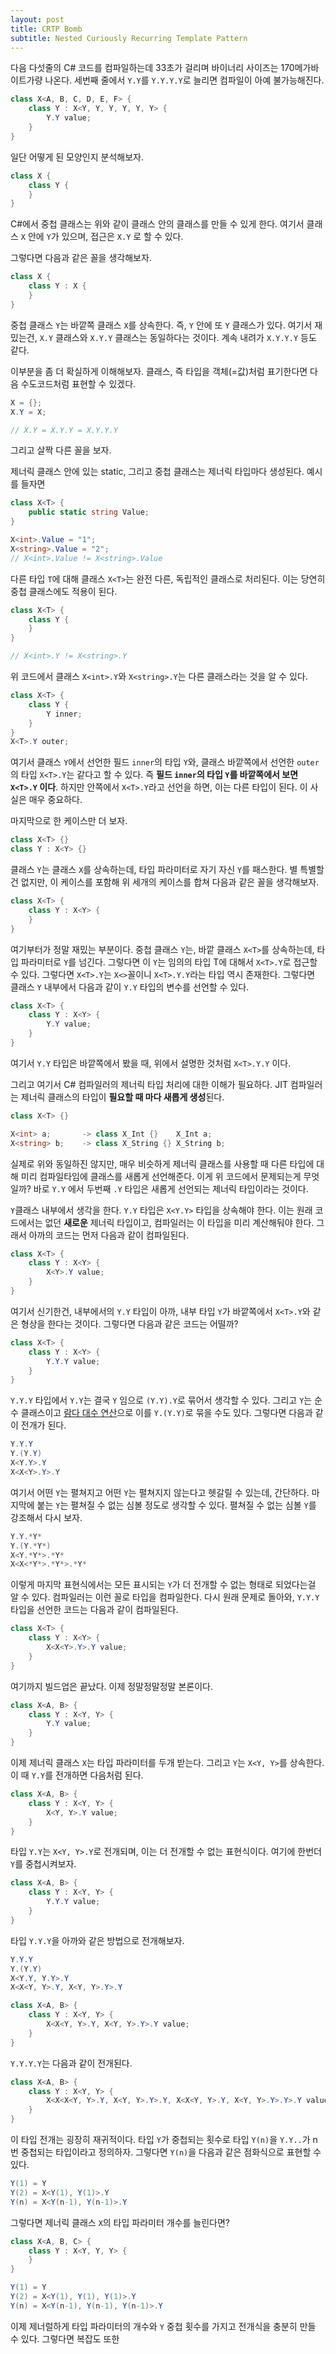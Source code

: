 ```yaml
---
layout: post
title: CRTP Bomb
subtitle: Nested Curiously Recurring Template Pattern
---
```


다음 다섯줄의 C# 코드를 컴파일하는데 33초가 걸리며 바이너리 사이즈는 170메가바이트가량 나온다. 세번째 줄에서 `Y.Y`를 `Y.Y.Y.Y`로 늘리면 컴파일이 아예 불가능해진다.

```csharp
class X<A, B, C, D, E, F> {
    class Y : X<Y, Y, Y, Y, Y, Y> {
        Y.Y value;
    }
}
```

일단 어떻게 된 모양인지 분석해보자.

```csharp
class X {
    class Y {
    }
}
```

C#에서 중첩 클래스는 위와 같이 클래스 안의 클래스를 만들 수 있게 한다.
여기서 클래스 `X` 안에 `Y`가 있으며, 접근은 `X.Y` 로 할 수 있다.

그렇다면 다음과 같은 꼴을 생각해보자.

```csharp
class X {
    class Y : X {
    }
}
```

중첩 클래스 `Y`는 바깥쪽 클래스 `X`를 상속한다. 즉, `Y` 안에 또 `Y` 클래스가 있다. 여기서 재밌는건, `X.Y` 클래스와 `X.Y.Y` 클래스는 동일하다는 것이다. 계속 내려가 `X.Y.Y.Y` 등도 같다.

이부분을 좀 더 확실하게 이해해보자. 클래스, 즉 타입을 객체(=값)처럼 표기한다면 다음 수도코드처럼 표현할 수 있겠다. 

```csharp
X = {};
X.Y = X;

// X.Y = X.Y.Y = X.Y.Y.Y
```

그리고 살짝 다른 꼴을 보자.

제너릭 클래스 안에 있는 static, 그리고 중첩 클래스는 제너릭 타입마다 생성된다. 예시를 들자면

```csharp
class X<T> {
    public static string Value;
}

X<int>.Value = "1";
X<string>.Value = "2";
// X<int>.Value != X<string>.Value
```

다른 타입 `T`에 대해 클래스 `X<T>`는 완전 다른, 독립적인 클래스로 처리된다. 이는 당연히 중첩 클래스에도 적용이 된다.

```csharp
class X<T> {
    class Y {
    }
}

// X<int>.Y != X<string>.Y
```

위 코드에서 클래스 `X<int>.Y`와 `X<string>.Y`는 다른 클래스라는 것을 알 수 있다.

```csharp
class X<T> {
    class Y {
        Y inner;
    }
}
X<T>.Y outer;
```

여기서 클래스 `Y`에서 선언한 필드 `inner`의 타입 `Y`와, 클래스 바깥쪽에서 선언한 `outer`의 타입 `X<T>.Y`는 같다고 할 수 있다. 즉 **필드 `inner`의 타입 `Y`를 바깥쪽에서 보면 `X<T>.Y` 이다**. 하지만 안쪽에서 `X<T>.Y`라고 선언을 하면, 이는 다른 타입이 된다. 이 사실은 매우 중요하다.

마지막으로 한 케이스만 더 보자.

```csharp
class X<T> {}
class Y : X<Y> {}
```

클래스 `Y`는 클래스 `X`를 상속하는데, 타입 파라미터로 자기 자신 `Y`를 패스한다. 별 특별할 건 없지만, 이 케이스를 포함해 위 세개의 케이스를 합쳐 다음과 같은 꼴을 생각해보자.

```csharp
class X<T> {
    class Y : X<Y> {
    }
}
```

여기부터가 정말 재밌는 부분이다. 중첩 클래스 `Y`는, 바깥 클래스 `X<T>`를 상속하는데, 타입 파라미터로 `Y`를 넘긴다. 그렇다면 이 `Y`는 임의의 타입 T에 대해서 `X<T>.Y`로 접근할 수 있다.
그렇다면 `X<T>.Y`는 `X<>`꼴이니 `X<T>.Y.Y`라는 타입 역시 존재한다. 그렇다면 클래스 `Y` 내부에서 다음과 같이 `Y.Y` 타입의 변수를 선언할 수 있다.

```csharp
class X<T> {
    class Y : X<Y> {
        Y.Y value;
    }
}
```

여기서 `Y.Y` 타입은 바깥쪽에서 봤을 때, 위에서 설명한 것처럼 `X<T>.Y.Y` 이다.

그리고 여기서 C# 컴파일러의 제너릭 타입 처리에 대한 이해가 필요하다. JIT 컴파일러는 제너릭 클래스의 타입이 **필요할 때 마다 새롭게 생성**된다.

```csharp
class X<T> {}

X<int> a;       -> class X_Int {}    X_Int a;
X<string> b;    -> class X_String {} X_String b;
```

실제로 위와 동일하진 않지만, 매우 비슷하게 제너릭 클래스를 사용할 때 다른 타입에 대해 미리 컴파일타임에 클래스를 새롭게 선언해준다. 이게 위 코드에서 문제되는게 무엇일까? 바로 `Y.Y` 에서 두번째 `.Y` 타입은 새롭게 선언되는 제너릭 타입이라는 것이다.

`Y`클래스 내부에서 생각을 한다. `Y.Y` 타입은 `X<Y.Y>` 타입을 상속해야 한다. 이는 원래 코드에서는 없던 **새로운** 제너릭 타입이고, 컴파일러는 이 타입을 미리 계산해둬야 한다. 그래서 아까의 코드는 먼저 다음과 같이 컴파일된다.

```csharp
class X<T> {
    class Y : X<Y> {
        X<Y>.Y value;
    }
}
```

여기서 신기한건, 내부에서의 `Y.Y` 타입이 아까, 내부 타입 `Y`가 바깥쪽에서 `X<T>.Y`와 같은 형상을 한다는 것이다. 그렇다면 다음과 같은 코드는 어떨까?

```csharp
class X<T> {
    class Y : X<Y> {
        Y.Y.Y value;
    }
}
```

`Y.Y.Y` 타입에서 `Y.Y`는 결국 `Y` 임으로 `(Y.Y).Y`로 묶어서 생각할 수 있다. 그리고 `Y`는 순수 클래스이고 [람다 대수 연산](https://stackoverflow.com/q/3080775)으로 이를 `Y.(Y.Y)`로 묶을 수도 있다. 그렇다면 다음과 같이 전개가 된다.

```csharp
Y.Y.Y
Y.(Y.Y)
X<Y.Y>.Y
X<X<Y>.Y>.Y
```

여기서 어떤 `Y`는 펼쳐지고 어떤 `Y`는 펼쳐지지 않는다고 헷갈릴 수 있는데, 간단하다. 마지막에 붙는 `Y`는 펼쳐질 수 없는 심볼 정도로 생각할 수 있다. 펼쳐질 수 없는 심볼 `Y`를 강조해서 다시 보자.

```csharp
Y.Y.*Y*
Y.(Y.*Y*)
X<Y.*Y*>.*Y*
X<X<*Y*>.*Y*>.*Y*
```

이렇게 마지막 표현식에서는 모든 표시되는 `Y`가 더 전개할 수 없는 형태로 되었다는걸 알 수 있다. 컴파일러는 이런 꼴로 타입을 컴파일한다. 다시 원래 문제로 돌아와, `Y.Y.Y` 타입을 선언한 코드는 다음과 같이 컴파일된다.

```csharp
class X<T> {
    class Y : X<Y> {
        X<X<Y>.Y>.Y value;
    }
}
```

여기까지 빌드업은 끝났다. 이제 정말정말정말 본론이다.

```csharp
class X<A, B> {
    class Y : X<Y, Y> {
        Y.Y value;
    }
}
```

이제 제너릭 클래스 `X`는 타입 파라미터를 두개 받는다. 그리고 `Y`는 `X<Y, Y>`를 상속한다. 이 때 `Y.Y`를 전개하면 다음처럼 된다.

```csharp
class X<A, B> {
    class Y : X<Y, Y> {
        X<Y, Y>.Y value;
    }
}
```

타입 `Y.Y`는 `X<Y, Y>.Y`로 전개되며, 이는 더 전개할 수 없는 표현식이다. 여기에 한번더 `Y`를 중첩시켜보자.

```csharp
class X<A, B> {
    class Y : X<Y, Y> {
        Y.Y.Y value;
    }
}
```

타입 `Y.Y.Y`을 아까와 같은 방법으로 전개해보자.

```csharp
Y.Y.Y
Y.(Y.Y)
X<Y.Y, Y.Y>.Y
X<X<Y, Y>.Y, X<Y, Y>.Y>.Y
```

```csharp
class X<A, B> {
    class Y : X<Y, Y> {
        X<X<Y, Y>.Y, X<Y, Y>.Y>.Y value;
    }
}
```

`Y.Y.Y.Y`는 다음과 같이 전개된다.


```csharp
class X<A, B> {
    class Y : X<Y, Y> {
        X<X<X<Y, Y>.Y, X<Y, Y>.Y>.Y, X<X<Y, Y>.Y, X<Y, Y>.Y>.Y>.Y value;
    }
}
```

이 타입 전개는 굉장히 재귀적이다. 타입 `Y`가 중첩되는 횟수로 타입 `Y(n)`을 `Y.Y..`가 n번 중첩되는 타입이라고 정의하자. 그렇다면 `Y(n)`을 다음과 같은 점화식으로 표현할 수 있다.

```csharp
Y(1) = Y
Y(2) = X<Y(1), Y(1)>.Y
Y(n) = X<Y(n-1), Y(n-1)>.Y
```

그렇다면 제너릭 클래스 `X`의 타입 파라미터 개수를 늘린다면?

```csharp
class X<A, B, C> {
    class Y : X<Y, Y, Y> {
    }
}
```

```csharp
Y(1) = Y
Y(2) = X<Y(1), Y(1), Y(1)>.Y
Y(n) = X<Y(n-1), Y(n-1), Y(n-1)>.Y
```

이제 제너럴하게 타입 파라미터의 개수와 `Y` 중첩 횟수를 가지고 전개식을 충분히 만들 수 있다. 그렇다면 복잡도 또한 
